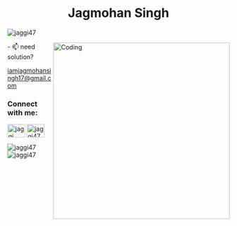<h1 align="center">Jagmohan Singh</h1>

<p align="left"> <img src="https://komarev.com/ghpvc/?username=jaggi47&label=Profile%20views&color=F28500&style=plastic" alt="jaggi47" /> </p>
<img align="right" alt="Coding" width="400" src="https://cdn140.picsart.com/321303280218201.gif?to=min&r=640">
<!-- <img align="right" alt="GIF" height="160px" src="https://cdn140.picsart.com/321303280218201.gif?to=min&r=640" />
 -->
- 📫 need solution? <p><a href="mailto:iamjagmohansingh17@gmail.com">iamjagmohansingh17@gmail.com</a></p>


<h3 align="left">Connect with me:</h3>
<p align="left">
<!-- <a href="https://twitter.com/ranveer_13" target="blank"><img align="center" src="https://cdn.jsdelivr.net/npm/simple-icons@3.0.1/icons/twitter.svg" alt="jaggi47" height="30" width="40" /></a> -->
<a href="https://linkedin.com/in/jagmohan-singh-166145121" target="blank"><img align="center" src="https://cdn.jsdelivr.net/npm/simple-icons@3.0.1/icons/linkedin.svg" alt="jaggi" height="30" width="40" /></a>
<a href="https://instagram.com/ranveer_singh.13" target="blank"><img align="center" src="https://cdn.jsdelivr.net/npm/simple-icons@3.0.1/icons/instagram.svg" alt="jaggi47" height="30" width="40" /></a>
</p>

<!--<h3 align="left">Languages and Tools:</h3>
<p align="left"> <a href="https://www.cprogramming.com/" target="_blank"> <img src="https://devicons.github.io/devicon/devicon.git/icons/c/c-original.svg" alt="c" width="40" height="40"/> </a> <a href="https://www.w3schools.com/cpp/" target="_blank"> <img src="https://devicons.github.io/devicon/devicon.git/icons/cplusplus/cplusplus-original.svg" alt="cplusplus" width="40" height="40"/> </a> <a href="https://www.w3schools.com/css/" target="_blank"> <img src="https://devicons.github.io/devicon/devicon.git/icons/css3/css3-original-wordmark.svg" alt="css3" width="40" height="40"/> </a> <a href="https://www.figma.com/" target="_blank"> <img src="https://www.vectorlogo.zone/logos/figma/figma-icon.svg" alt="figma" width="40" height="40"/> </a> <a href="https://flutter.dev" target="_blank"> <img src="https://www.vectorlogo.zone/logos/flutterio/flutterio-icon.svg" alt="flutter" width="40" height="40"/> </a> <a href="https://git-scm.com/" target="_blank"> <img src="https://www.vectorlogo.zone/logos/git-scm/git-scm-icon.svg" alt="git" width="40" height="40"/> </a> <a href="https://www.w3.org/html/" target="_blank"> <img src="https://devicons.github.io/devicon/devicon.git/icons/html5/html5-original-wordmark.svg" alt="html5" width="40" height="40"/> </a> <a href="https://www.linux.org/" target="_blank"> <img src="https://devicons.github.io/devicon/devicon.git/icons/linux/linux-original.svg" alt="linux" width="40" height="40"/> </a> <a href="https://www.photoshop.com/en" target="_blank"> <img src="https://devicons.github.io/devicon/devicon.git/icons/photoshop/photoshop-plain.svg" alt="photoshop" width="40" height="40"/> </a> <a href="https://www.python.org" target="_blank"> <img src="https://devicons.github.io/devicon/devicon.git/icons/python/python-original.svg" alt="python" width="40" height="40"/> </a> </p>
-->
<p><img align="left" src="https://github-readme-stats.vercel.app/api/top-langs?username=jaggi47&show_icons=true&locale=en&layout=compact" alt="jaggi47" /></p>

<p>&nbsp;<img align="center" src="https://github-readme-stats.vercel.app/api?username=jaggi47&include_all_commits=true&count_private=true&show_icons=true" alt="jaggi47" /></p>




